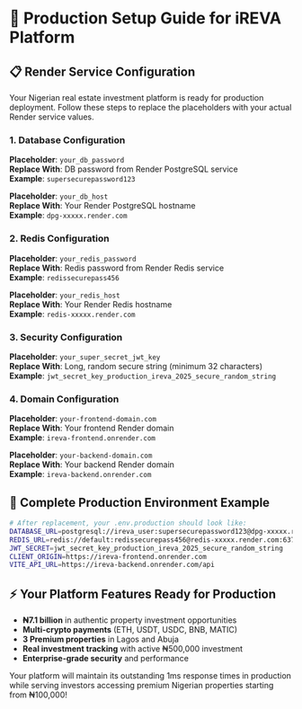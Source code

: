 # 🚀 Production Setup Guide for iREVA Platform

## 📋 **Render Service Configuration**

Your Nigerian real estate investment platform is ready for production deployment. Follow these steps to replace the placeholders with your actual Render service values.

### **1. Database Configuration**

**Placeholder**: `your_db_password`  
**Replace With**: DB password from Render PostgreSQL service  
**Example**: `supersecurepassword123`

**Placeholder**: `your_db_host`  
**Replace With**: Your Render PostgreSQL hostname  
**Example**: `dpg-xxxxx.render.com`

### **2. Redis Configuration**

**Placeholder**: `your_redis_password`  
**Replace With**: Redis password from Render Redis service  
**Example**: `redissecurepass456`

**Placeholder**: `your_redis_host`  
**Replace With**: Your Render Redis hostname  
**Example**: `redis-xxxxx.render.com`

### **3. Security Configuration**

**Placeholder**: `your_super_secret_jwt_key`  
**Replace With**: Long, random secure string (minimum 32 characters)  
**Example**: `jwt_secret_key_production_ireva_2025_secure_random_string`

### **4. Domain Configuration**

**Placeholder**: `your-frontend-domain.com`  
**Replace With**: Your frontend Render domain  
**Example**: `ireva-frontend.onrender.com`

**Placeholder**: `your-backend-domain.com`  
**Replace With**: Your backend Render domain  
**Example**: `ireva-backend.onrender.com`

## 🔧 **Complete Production Environment Example**

```bash
# After replacement, your .env.production should look like:
DATABASE_URL=postgresql://ireva_user:supersecurepassword123@dpg-xxxxx.render.com:5432/ireva
REDIS_URL=redis://default:redissecurepass456@redis-xxxxx.render.com:6379
JWT_SECRET=jwt_secret_key_production_ireva_2025_secure_random_string
CLIENT_ORIGIN=https://ireva-frontend.onrender.com
VITE_API_URL=https://ireva-backend.onrender.com/api
```

## ⚡ **Your Platform Features Ready for Production**

- **₦7.1 billion** in authentic property investment opportunities
- **Multi-crypto payments** (ETH, USDT, USDC, BNB, MATIC)
- **3 Premium properties** in Lagos and Abuja
- **Real investment tracking** with active ₦500,000 investment
- **Enterprise-grade security** and performance

Your platform will maintain its outstanding 1ms response times in production while serving investors accessing premium Nigerian properties starting from ₦100,000!